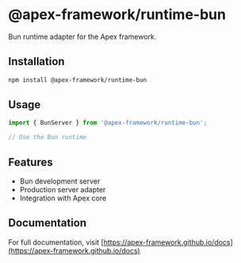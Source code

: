 # @apex-framework/runtime-bun

Bun runtime adapter for the Apex framework.

## Installation

```bash
npm install @apex-framework/runtime-bun
```

## Usage

```javascript
import { BunServer } from '@apex-framework/runtime-bun';

// Use the Bun runtime
```

## Features

- Bun development server
- Production server adapter
- Integration with Apex core

## Documentation

For full documentation, visit [https://apex-framework.github.io/docs](https://apex-framework.github.io/docs)